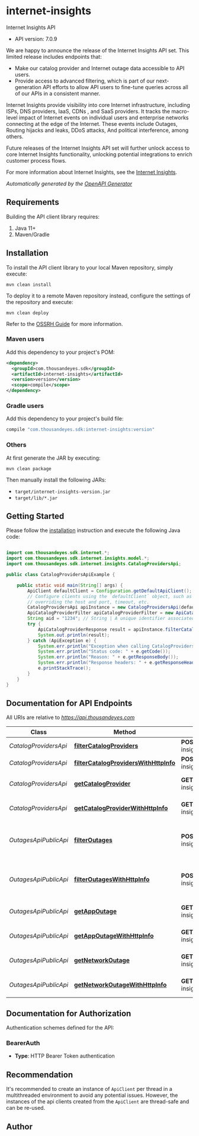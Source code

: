 # internet-insights

Internet Insights API

- API version: 7.0.9

We are happy to announce the release of the Internet Insights API set. This limited release includes endpoints that:

* Make our catalog provider and Internet outage data accessible to API users.
* Provide access to advanced filtering, which is part of our next-generation API efforts to allow API users to fine-tune queries across all of our APIs in a consistent manner.

Internet Insights provide visibility into core Internet infrastructure, including ISPs, DNS providers, IaaS, CDNs , and SaaS providers.
It tracks the macro-level impact of Internet events on individual users and enterprise networks connecting at the edge of the Internet. These events include Outages, Routing hijacks and leaks, DDoS attacks, And political interference, among others.

Future releases of the Internet Insights API set will further unlock access to core Internet Insights functionality, unlocking potential integrations to enrich customer process flows.

For more information about Internet Insights, see the [Internet Insights](https://docs.thousandeyes.com/product-documentation/internet-insights).



*Automatically generated by the [OpenAPI Generator](https://openapi-generator.tech)*

## Requirements

Building the API client library requires:

1. Java 11+
2. Maven/Gradle

## Installation

To install the API client library to your local Maven repository, simply execute:

```shell
mvn clean install
```

To deploy it to a remote Maven repository instead, configure the settings of the repository and execute:

```shell
mvn clean deploy
```

Refer to the [OSSRH Guide](http://central.sonatype.org/pages/ossrh-guide.html) for more information.

### Maven users

Add this dependency to your project's POM:

```xml
<dependency>
  <groupId>com.thousandeyes.sdk</groupId>
  <artifactId>internet-insights</artifactId>
  <version>version</version>
  <scope>compile</scope>
</dependency>
```

### Gradle users

Add this dependency to your project's build file:

```groovy
compile "com.thousandeyes.sdk:internet-insights:version"
```

### Others

At first generate the JAR by executing:

```shell
mvn clean package
```

Then manually install the following JARs:

- `target/internet-insights-version.jar`
- `target/lib/*.jar`

## Getting Started

Please follow the [installation](#installation) instruction and execute the following Java code:

```java

import com.thousandeyes.sdk.internet.*;
import com.thousandeyes.sdk.internet.insights.model.*;
import com.thousandeyes.sdk.internet.insights.CatalogProvidersApi;

public class CatalogProvidersApiExample {

    public static void main(String[] args) {
        ApiClient defaultClient = Configuration.getDefaultApiClient();
        // Configure clients using the `defaultClient` object, such as
        // overriding the host and port, timeout, etc.
        CatalogProvidersApi apiInstance = new CatalogProvidersApi(defaultClient);
        ApiCatalogProviderFilter apiCatalogProviderFilter = new ApiCatalogProviderFilter(); // ApiCatalogProviderFilter | 
        String aid = "1234"; // String | A unique identifier associated with your account group. You can retrieve your `AccountGroupId` from the `/account-groups` endpoint. Note that you must be assigned to the target account group. Specifying this parameter without being assigned to the target account group will result in an error response.
        try {
            ApiCatalogProviderResponse result = apiInstance.filterCatalogProviders(apiCatalogProviderFilter, aid);
            System.out.println(result);
        } catch (ApiException e) {
            System.err.println("Exception when calling CatalogProvidersApi#filterCatalogProviders");
            System.err.println("Status code: " + e.getCode());
            System.err.println("Reason: " + e.getResponseBody());
            System.err.println("Response headers: " + e.getResponseHeaders());
            e.printStackTrace();
        }
    }
}

```

## Documentation for API Endpoints

All URIs are relative to *https://api.thousandeyes.com*

Class | Method | HTTP request | Description
------------ | ------------- | ------------- | -------------
*CatalogProvidersApi* | [**filterCatalogProviders**](docs/CatalogProvidersApi.md#filterCatalogProviders) | **POST** /v7/internet-insights/catalog/providers/filter | List catalog providers
*CatalogProvidersApi* | [**filterCatalogProvidersWithHttpInfo**](docs/CatalogProvidersApi.md#filterCatalogProvidersWithHttpInfo) | **POST** /v7/internet-insights/catalog/providers/filter | List catalog providers
*CatalogProvidersApi* | [**getCatalogProvider**](docs/CatalogProvidersApi.md#getCatalogProvider) | **GET** /v7/internet-insights/catalog/providers/{providerId} | Retrieve a catalog provider
*CatalogProvidersApi* | [**getCatalogProviderWithHttpInfo**](docs/CatalogProvidersApi.md#getCatalogProviderWithHttpInfo) | **GET** /v7/internet-insights/catalog/providers/{providerId} | Retrieve a catalog provider
*OutagesApiPublicApi* | [**filterOutages**](docs/OutagesApiPublicApi.md#filterOutages) | **POST** /v7/internet-insights/outages/filter | List network and application outages
*OutagesApiPublicApi* | [**filterOutagesWithHttpInfo**](docs/OutagesApiPublicApi.md#filterOutagesWithHttpInfo) | **POST** /v7/internet-insights/outages/filter | List network and application outages
*OutagesApiPublicApi* | [**getAppOutage**](docs/OutagesApiPublicApi.md#getAppOutage) | **GET** /v7/internet-insights/outages/app/{outageId} | Retrieve application outage
*OutagesApiPublicApi* | [**getAppOutageWithHttpInfo**](docs/OutagesApiPublicApi.md#getAppOutageWithHttpInfo) | **GET** /v7/internet-insights/outages/app/{outageId} | Retrieve application outage
*OutagesApiPublicApi* | [**getNetworkOutage**](docs/OutagesApiPublicApi.md#getNetworkOutage) | **GET** /v7/internet-insights/outages/net/{outageId} | Retrieve network outage
*OutagesApiPublicApi* | [**getNetworkOutageWithHttpInfo**](docs/OutagesApiPublicApi.md#getNetworkOutageWithHttpInfo) | **GET** /v7/internet-insights/outages/net/{outageId} | Retrieve network outage


<a id="documentation-for-authorization"></a>
## Documentation for Authorization


Authentication schemes defined for the API:
<a id="BearerAuth"></a>
### BearerAuth


- **Type**: HTTP Bearer Token authentication


## Recommendation

It's recommended to create an instance of `ApiClient` per thread in a multithreaded environment to avoid any potential issues.
However, the instances of the api clients created from the `ApiClient` are thread-safe and can be re-used.

## Author



